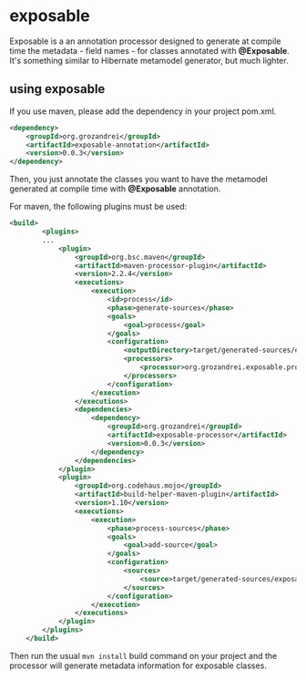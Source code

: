 # exposable

Exposable is a an annotation processor designed to generate at compile time the metadata - field names - for classes annotated with <b>@Exposable</b>.
It's something similar to Hibernate metamodel generator, but much lighter. 

## using exposable
If you use maven, please add the dependency in your project pom.xml.

```xml
<dependency>
	<groupId>org.grozandrei</groupId>
	<artifactId>exposable-annotation</artifactId>
	<version>0.0.3</version>
</dependency>
```

Then, you just annotate the classes you want to have the metamodel generated at compile time with <b>@Exposable</b> annotation.

For maven, the following plugins must be used:

```xml
<build>
		<plugins>
		...
			<plugin>
				<groupId>org.bsc.maven</groupId>
				<artifactId>maven-processor-plugin</artifactId>
				<version>2.2.4</version>
				<executions>
					<execution>
						<id>process</id>
						<phase>generate-sources</phase>
						<goals>
							<goal>process</goal>
						</goals>
						<configuration>
							<outputDirectory>target/generated-sources/exposable</outputDirectory>
							<processors>
								<processor>org.grozandrei.exposable.processor.ExposableProcessor</processor>
							</processors>
						</configuration>
					</execution>
				</executions>
				<dependencies>
					<dependency>
						<groupId>org.grozandrei</groupId>
						<artifactId>exposable-processor</artifactId>
						<version>0.0.3</version>
					</dependency>
				</dependencies>
			</plugin>
			<plugin>
				<groupId>org.codehaus.mojo</groupId>
				<artifactId>build-helper-maven-plugin</artifactId>
				<version>1.10</version>
				<executions>
					<execution>
						<phase>process-sources</phase>
						<goals>
							<goal>add-source</goal>
						</goals>
						<configuration>
							<sources>
								<source>target/generated-sources/exposable</source>
							</sources>
						</configuration>
					</execution>
				</executions>
			</plugin>
		</plugins>
	</build>
```

Then run the usual <code>mvn install</code> build command on your project and the processor will generate metadata information for exposable classes.
